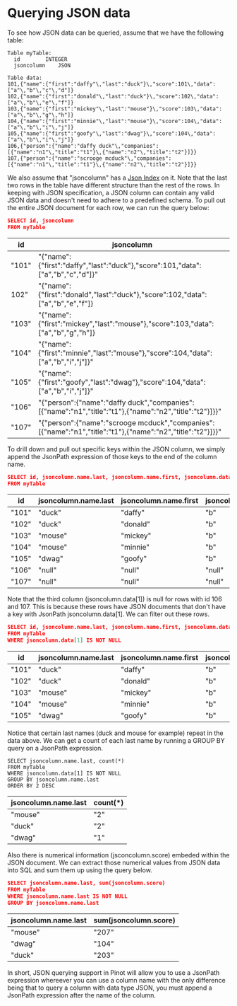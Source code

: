 # Querying JSON data

To see how JSON data can be queried, assume that we have the following table:

```text
Table myTable:
  id        INTEGER
  jsoncolumn    JSON 

Table data:
101,{"name":{"first":"daffy"\,"last":"duck"}\,"score":101\,"data":["a"\,"b"\,"c"\,"d"]}
102,{"name":{"first":"donald"\,"last":"duck"}\,"score":102\,"data":["a"\,"b"\,"e"\,"f"]}
103,{"name":{"first":"mickey"\,"last":"mouse"}\,"score":103\,"data":["a"\,"b"\,"g"\,"h"]}
104,{"name":{"first":"minnie"\,"last":"mouse"}\,"score":104\,"data":["a"\,"b"\,"i"\,"j"]}
105,{"name":{"first":"goofy"\,"last":"dwag"}\,"score":104\,"data":["a"\,"b"\,"i"\,"j"]}
106,{"person":{"name":"daffy duck"\,"companies":[{"name":"n1"\,"title":"t1"}\,{"name":"n2"\,"title":"t2"}]}}
107,{"person":{"name":"scrooge mcduck"\,"companies":[{"name":"n1"\,"title":"t1"}\,{"name":"n2"\,"title":"t2"}]}}
```

We also assume that "jsoncolumn" has a [Json Index](https://docs.pinot.apache.org/basics/indexing/json-index) on it. Note that the last two rows in the table have different structure than the rest of the rows. In keeping with JSON specification, a JSON column can contain any valid JSON data and doesn't need to adhere to a predefined schema. To pull out the entire JSON document for each row, we can run the query below:

```json
SELECT id, jsoncolumn 
FROM myTable
```

| id | jsoncolumn |
| ----------- | ----------- |
|"101" |"{"name":{"first":"daffy","last":"duck"},"score":101,"data":["a","b","c","d"]}"|
|102"| "{"name":{"first":"donald","last":"duck"},"score":102,"data":["a","b","e","f"]}|
|"103"|"{"name":{"first":"mickey","last":"mouse"},"score":103,"data":["a","b","g","h"]}|
|"104"|"{"name":{"first":"minnie","last":"mouse"},"score":104,"data":["a","b","i","j"]}"|
|"105"|"{"name":{"first":"goofy","last":"dwag"},"score":104,"data":["a","b","i","j"]}"|
|"106"|"{"person":{"name":"daffy duck","companies":[{"name":"n1","title":"t1"},{"name":"n2","title":"t2"}]}}"|
|"107"|"{"person":{"name":"scrooge mcduck","companies":[{"name":"n1","title":"t1"},{"name":"n2","title":"t2"}]}}"|

To drill down and pull out specific keys within the JSON column, we simply append the JsonPath expression of those keys to the end of the column name.


```json
SELECT id, jsoncolumn.name.last, jsoncolumn.name.first, jsoncolumn.data[1] 
FROM myTable
```

|id|jsoncolumn.name.last|jsoncolumn.name.first|jsoncolumn.data[1]
| ----------- | ----------- | ----------- | ----------- |
|"101"|"duck"|"daffy"|"b"|
|"102"|"duck"|"donald"|"b"|
|"103"|"mouse"|"mickey"|"b"|
|"104"|"mouse"|"minnie"|"b"|
|"105"|"dwag"|"goofy"|"b"|
|"106"|"null"|"null"|"null"|
|"107"|"null"|"null"|"null"|

Note that the third column \(jsoncolumn.data\[1\]\) is null for rows with id 106 and 107. This is because these rows have JSON documents that don't have a key with JsonPath jsoncolumn.data\[1\]. We can filter out these rows.

```json
SELECT id, jsoncolumn.name.last, jsoncolumn.name.first, jsoncolumn.data[1] 
FROM myTable 
WHERE jsoncolumn.data[1] IS NOT NULL
```


|id|jsoncolumn.name.last|jsoncolumn.name.first|jsoncolumn.data[1]
| ----------- | ----------- | ----------- | ----------- |
|"101"|"duck"|"daffy"|"b"|
|"102"|"duck"|"donald"|"b"|
|"103"|"mouse"|"mickey"|"b"|
|"104"|"mouse"|"minnie"|"b"|
|"105"|"dwag"|"goofy"|"b"|


Notice that certain last names \(duck and mouse for example\) repeat in the data above. We can get a count of each last name by running a GROUP BY query on a JsonPath expression.

```text
SELECT jsoncolumn.name.last, count(*) 
FROM myTable 
WHERE jsoncolumn.data[1] IS NOT NULL 
GROUP BY jsoncolumn.name.last 
ORDER BY 2 DESC
```
|jsoncolumn.name.last|count(*)|
| ----------- | ----------- |
|"mouse"|"2"|
|"duck"|"2"|
|"dwag"|"1"|


Also there is numerical information \(jsconcolumn.score\) embeded within the JSON document. We can extract those numerical values from JSON data into SQL and sum them up using the query below.

```json
SELECT jsoncolumn.name.last, sum(jsoncolumn.score) 
FROM myTable 
WHERE jsoncolumn.name.last IS NOT NULL 
GROUP BY jsoncolumn.name.last
```
|jsoncolumn.name.last|sum(jsoncolumn.score)|
| ----------- | ----------- |
|"mouse"|"207"|
|"dwag"|"104"|
|"duck"|"203"|

In short, JSON querying support in Pinot will allow you to use a JsonPath expression whereever you can use a column name with the only difference being that to query a column with data type JSON, you must append a JsonPath expression after the name of the column.

